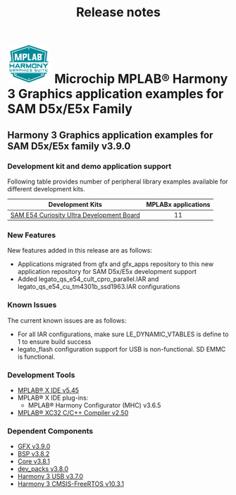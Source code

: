 ﻿---
title: Release notes
nav_order: 99
---

# ![MPLAB® Harmony Graphics Suite](./docs/html/mhgs.png) Microchip MPLAB® Harmony 3 Graphics application examples for SAM D5x/E5x Family

## Harmony 3 Graphics application examples for SAM D5x/E5x family v3.9.0

### Development kit and demo application support

Following table provides number of peripheral library examples available for different development kits.

| Development Kits  | MPLABx applications |
|:-----------------:|:-------------------:|
| [SAM E54 Curiosity Ultra Development Board](https://www.microchip.com/Developmenttools/ProductDetails/DM320210)     | 11 |



### New Features

New features added in this release are as follows:

- Applications migrated from gfx and gfx_apps repository to this new application repository for SAM D5x/E5x development support
- Added legato_qs_e54_cult_cpro_parallel.IAR and legato_qs_e54_cu_tm4301b_ssd1963.IAR configurations

### Known Issues

The current known issues are as follows:

- For all IAR configurations, make sure LE_DYNAMIC_VTABLES is define to 1 to ensure build success
- legato_flash configuration support for USB is non-functional. SD EMMC is functional.

### Development Tools

- [MPLAB® X IDE v5.45](https://www.microchip.com/mplab/mplab-x-ide)
- MPLAB® X IDE plug-ins:
  - MPLAB® Harmony Configurator (MHC) v3.6.5
- [MPLAB® XC32 C/C++ Compiler v2.50](https://www.microchip.com/mplab/compilers)

### Dependent Components

* [GFX v3.9.0](https://github.com/Microchip-MPLAB-Harmony/gfx/releases/tag/v3.9.0)
* [BSP v3.8.2](https://github.com/Microchip-MPLAB-Harmony/bsp/releases/tag/v3.8.1)
* [Core v3.8.1 ](https://github.com/Microchip-MPLAB-Harmony/core/releases/tag/v3.8.1)
* [dev_packs v3.8.0 ](https://github.com/Microchip-MPLAB-Harmony/dev_packs/releases/tag/v3.8.0)
* [Harmony 3 USB v3.7.0](https://github.com/Microchip-MPLAB-Harmony/usb/releases/tag/v3.7.0)
* [Harmony 3 CMSIS-FreeRTOS v10.3.1](https://github.com/ARM-software/CMSIS-FreeRTOS)
